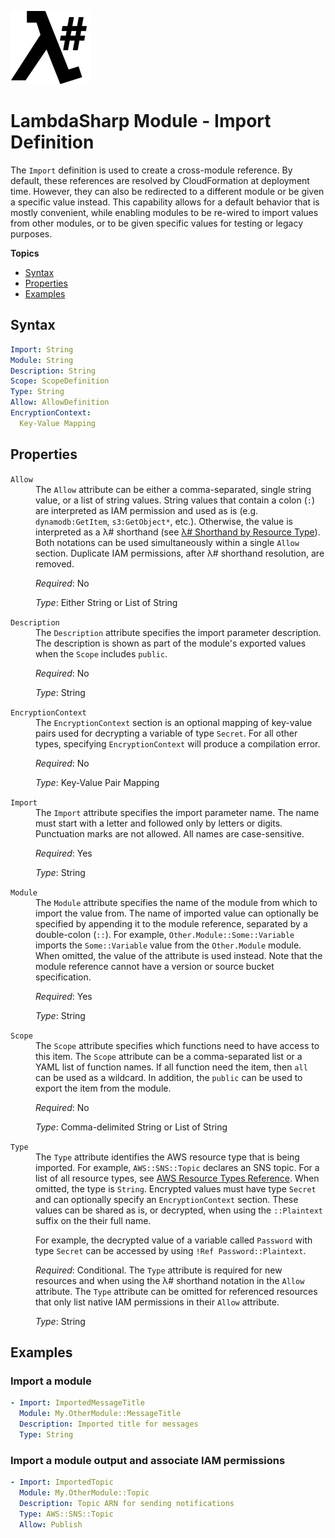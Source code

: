 ![λ#](LambdaSharpLogo.png)

# LambdaSharp Module - Import Definition

The `Import` definition is used to create a cross-module reference. By default, these references are resolved by CloudFormation at deployment time. However, they can also be redirected to a different module or be given a specific value instead. This capability allows for a default behavior that is mostly convenient, while enabling modules to be re-wired to import values from other modules, or to be given specific values for testing or legacy purposes.


__Topics__
* [Syntax](#syntax)
* [Properties](#properties)
* [Examples](#examples)

## Syntax

```yaml
Import: String
Module: String
Description: String
Scope: ScopeDefinition
Type: String
Allow: AllowDefinition
EncryptionContext:
  Key-Value Mapping
```

## Properties

<dl>

<dt><code>Allow</code></dt>
<dd>
The <code>Allow</code> attribute can be either a comma-separated, single string value, or a list of string values. String values that contain a colon (<code>:</code>) are interpreted as IAM permission and used as is (e.g. <code>dynamodb:GetItem</code>, <code>s3:GetObject*</code>, etc.). Otherwise, the value is interpreted as a λ# shorthand (see <a href="../src/LambdaSharp.Tool/Resources/IAM-Mappings.yml">λ# Shorthand by Resource Type</a>). Both notations can be used simultaneously within a single <code>Allow</code> section. Duplicate IAM permissions, after λ# shorthand resolution, are removed.

<i>Required</i>: No

<i>Type</i>: Either String or List of String
</dd>

<dt><code>Description</code></dt>
<dd>
The <code>Description</code> attribute specifies the import parameter description. The description is shown as part of the module's exported values when the <code>Scope</code> includes <code>public</code>.

<i>Required</i>: No

<i>Type</i>: String
</dd>

<dt><code>EncryptionContext</code></dt>
<dd>
The <code>EncryptionContext</code> section is an optional mapping of key-value pairs used for decrypting a variable of type <code>Secret</code>. For all other types, specifying <code>EncryptionContext</code> will produce a compilation error.

<i>Required</i>: No

<i>Type</i>: Key-Value Pair Mapping
</dd>

<dt><code>Import</code></dt>
<dd>
The <code>Import</code> attribute specifies the import parameter name. The name must start with a letter and followed only by letters or digits. Punctuation marks are not allowed. All names are case-sensitive.

<i>Required</i>: Yes

<i>Type</i>: String
</dd>

<dt><code>Module</code></dt>
<dd>
The <code>Module</code> attribute specifies the name of the module from which to import the value from. The name of imported value can optionally be specified by appending it to the module reference, separated by a double-colon (<code>::</code>). For example, <code>Other.Module::Some::Variable</code> imports the <code>Some::Variable</code> value from the <code>Other.Module</code> module. When omitted, the value of the <code></code> attribute is used instead. Note that the module reference cannot have a version or source bucket specification.

<i>Required</i>: Yes

<i>Type</i>: String
</dd>

<dt><code>Scope</code></dt>
<dd>
The <code>Scope</code> attribute specifies which functions need to have access to this item. The <code>Scope</code> attribute can be a comma-separated list or a YAML list of function names. If all function need the item, then <code>all</code> can be used as a wildcard. In addition, the <code>public</code> can be used to export the item from the module.

<i>Required</i>: No

<i>Type</i>: Comma-delimited String or List of String
</dd>

<dt><code>Type</code></dt>
<dd>
The <code>Type</code> attribute identifies the AWS resource type that is being imported. For example, <code>AWS::SNS::Topic</code> declares an SNS topic. For a list of all resource types, see <a href="https://docs.aws.amazon.com/AWSCloudFormation/latest/UserGuide/aws-template-resource-type-ref.html">AWS Resource Types Reference</a>. When omitted, the type is <code>String</code>. Encrypted values must have type <code>Secret</code> and can optionally specify an <code>EncryptionContext</code> section. These values can be shared as is, or decrypted, when using the <code>::Plaintext</code> suffix on the their full name.

For example, the decrypted value of a variable called <code>Password</code> with type <code>Secret</code> can be accessed by using <code>!Ref Password::Plaintext</code>.

<i>Required</i>: Conditional. The <code>Type</code> attribute is required for new resources and when using the λ# shorthand notation in the <code>Allow</code> attribute. The <code>Type</code> attribute can be omitted for referenced resources that only list native IAM permissions in their <code>Allow</code> attribute.

<i>Type</i>: String
</dd>

</dl>

## Examples

### Import a module

```yaml
- Import: ImportedMessageTitle
  Module: My.OtherModule::MessageTitle
  Description: Imported title for messages
  Type: String
```

### Import a module output and associate IAM permissions

```yaml
- Import: ImportedTopic
  Module: My.OtherModule::Topic
  Description: Topic ARN for sending notifications
  Type: AWS::SNS::Topic
  Allow: Publish
```
